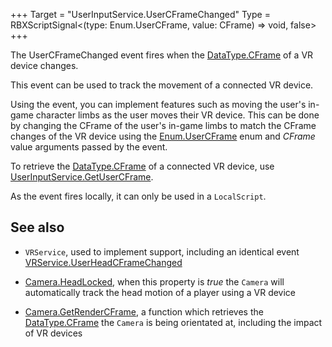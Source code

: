 +++
Target = "UserInputService.UserCFrameChanged"
Type = RBXScriptSignal<(type: Enum.UserCFrame, value: CFrame) => void, false>
+++

The UserCFrameChanged event fires when the [DataType.CFrame](https://developer.roblox.com/search#stq=CFrame) of a VR device changes.This event can be used to track the movement of a connected VR device.Using the event, you can implement features such as moving the user's in-game character limbs as the user moves their VR device. This can be done by changing the CFrame of the user's in-game limbs to match the CFrame changes of the VR device using the [Enum.UserCFrame](https://developer.roblox.com/search#stq=UserCFrame) enum and *CFrame* value arguments passed by the event.To retrieve the [DataType.CFrame](https://developer.roblox.com/search#stq=CFrame) of a connected VR device, use [UserInputService.GetUserCFrame](https://developer.roblox.com/api-reference/function/UserInputService/GetUserCFrame).As the event fires locally, it can only be used in a `LocalScript`.## See also- `VRService`, used to implement support, including an identical event [VRService.UserHeadCFrameChanged](https://developer.roblox.com/search#stq=UserHeadCFrameChanged) - [Camera.HeadLocked](https://developer.roblox.com/api-reference/property/Camera/HeadLocked), when this property is *true* the `Camera` will automatically track the head motion of a player using a VR device - [Camera.GetRenderCFrame](https://developer.roblox.com/api-reference/function/Camera/GetRenderCFrame), a function which retrieves the [DataType.CFrame](https://developer.roblox.com/search#stq=CFrame) the `Camera` is being orientated at, including the impact of VR devices